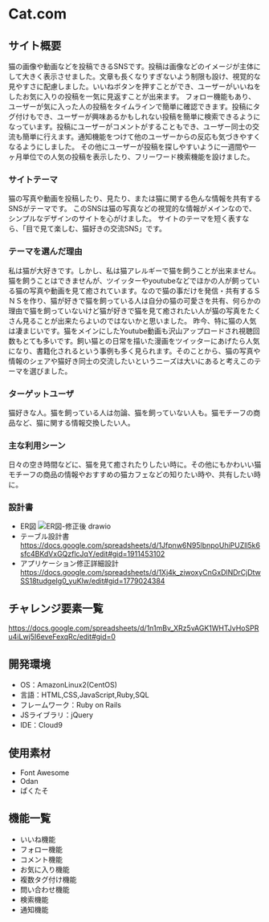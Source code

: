 # Cat.com

## サイト概要
猫の画像や動画などを投稿できるSNSです。投稿は画像などのイメージが主体にして大きく表示させました。文章も長くなりすぎないよう制限も設け、視覚的な見やすさに配慮しました。いいねボタンを押すことができ、ユーザーがいいねをしたお気に入りの投稿を一気に見返すことが出来ます。
フォロー機能もあり、ユーザーが気に入った人の投稿をタイムラインで簡単に確認できます。投稿にタグ付けもでき、ユーザーが興味あるかもしれない投稿を簡単に検索できるようになっています。投稿にユーザーがコメントがすることもでき、ユーザー同士の交流も簡単に行えます。通知機能をつけて他のユーザーからの反応も気づきやすくなるようにしました。
その他にユーザーが投稿を探しやすいように一週間や一ヶ月単位での人気の投稿を表示したり、フリーワード検索機能を設けました。

### サイトテーマ
猫の写真や動画を投稿したり、見たり、または猫に関する色んな情報を共有するSNSがテーマです。
このSNSは猫の写真などの視覚的な情報がメインなので、シンプルなデザインのサイトを心がけました。
サイトのテーマを短く表すなら、「目で見て楽しむ、猫好きの交流SNS」です。

### テーマを選んだ理由
私は猫が大好きです。しかし、私は猫アレルギーで猫を飼うことが出来ません。猫を飼うことはできませんが、ツイッターやyoutubeなどでほかの人が飼っている猫の写真や動画を見て癒されています。なので猫の事だけを発信・共有するＳＮＳを作り、猫が好きで猫を飼っている人は自分の猫の可愛さを共有、何らかの理由で猫を飼っていないけど猫が好きで猫を見て癒されたい人が猫の写真をたくさん見ることが出来たらよいのではないかと思いました。
昨今、特に猫の人気は凄まじいです。猫をメインにしたYoutube動画も沢山アップロードされ視聴回数もとても多いです。飼い猫との日常を描いた漫画をツイッターにあげたら人気になり、書籍化されるという事例も多く見られます。そのことから、猫の写真や情報のシェアや猫好き同士の交流したいというニーズは大いにあると考えこのテーマを選びました。

### ターゲットユーザ
猫好きな人。猫を飼っている人は勿論、猫を飼っていない人も。猫モチーフの商品など、猫に関する情報交換したい人。

### 主な利用シーン
日々の空き時間などに、猫を見て癒されたりしたい時に。その他にもかわいい猫モチーフの商品の情報やおすすめの猫カフェなどの知りたい時や、共有したい時に。

### 設計書
- ER図
![ER図-修正後 drawio](https://user-images.githubusercontent.com/91734937/145944591-2d79b335-3103-4b2e-ac8f-d6d2987b657a.png)
- テーブル設計書
https://docs.google.com/spreadsheets/d/1Jfpnw6N95lbnpoUhiPUZll5k6sfc4BKdVxGQzflcJqY/edit#gid=1911453102
- アプリケーション修正詳細設計
https://docs.google.com/spreadsheets/d/1Xj4k_ziwoxyCnGxDlNDrCjDtwSS18tudgeIg0_yuKlw/edit#gid=1779024384


## チャレンジ要素一覧
https://docs.google.com/spreadsheets/d/1n1mBv_XRz5vAGK1WHTJvHoSPRu4iLwj5I6eveFexqRc/edit#gid=0

## 開発環境
- OS：AmazonLinux2(CentOS)
- 言語：HTML,CSS,JavaScript,Ruby,SQL
- フレームワーク：Ruby on Rails
- JSライブラリ：jQuery
- IDE：Cloud9

## 使用素材
- Font Awesome
- Odan
- ぱくたそ

## 機能一覧
- いいね機能
- フォロー機能
- コメント機能
- お気に入り機能
- 複数タグ付け機能
- 問い合わせ機能
- 検索機能
- 通知機能
